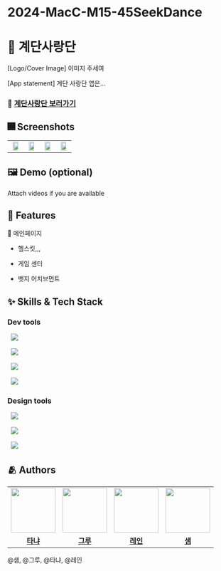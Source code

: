 # 2024-MacC-M15-45SeekDance

# :iphone: 계단사랑단

[Logo/Cover Image]
이미지 주세여
  

[App statement]
계단 사랑단 앱은...

  
### 🔗 **[계단사랑단 보러가기](https://apps.apple.com/kr/app/%EA%B3%84%EB%8B%A8%EC%82%AC%EB%9E%91%EB%8B%A8/id6737301392)**
## :fireworks: Screenshots

<table>
<tr>
    <td align="center"><img src="https://github.com/Boram33JO/Backend/assets/131260371/623ad72c-41d9-4d33-952c-1eb5b4f87e5a" width="80%" /></a></td>
    <td align="center"><img src="https://github.com/Boram33JO/Backend/assets/131260371/0e563545-14cc-4280-8d7c-ad92a31cbd56" width="80%" /></a></td>
    <td align="center"><img src="https://github.com/Boram33JO/Backend/assets/131260371/0e563545-14cc-4280-8d7c-ad92a31cbd56" width="80%" /></a></td>   
    <td align="center"><img src="https://github.com/Boram33JO/Backend/assets/131260371/0e563545-14cc-4280-8d7c-ad92a31cbd56" width="80%" /></a></td>   
  </tr>
</table>
  

## :framed_picture: Demo (optional)

  

Attach videos if you are available

  

  

## :pushpin: Features

  

<summary>📌 메인페이지</summary>

- 헬스킷,,,

- 게임 센터

- 뱃지 어치브먼트

  


## :sparkles: Skills & Tech Stack

  
### Dev tools

<p> 

<img src="https://img.shields.io/badge/Swift-FA7343?style=flat&logo=Swift&logoColor=white"/>

  <img src="https://img.shields.io/badge/Visual%20Studio%20Code-0078d7.svg?style=for-the-badge&logo=visual-studio-code&logoColor=white">

  <img src="https://img.shields.io/badge/git-%23F05033.svg?style=for-the-badge&logo=git&logoColor=white">

  <img src="https://img.shields.io/badge/github-%23121011.svg?style=for-the-badge&logo=github&logoColor=white">

</p>

  

### Design tools

  
<p>

  <img src="https://img.shields.io/badge/Figma-F24E1E?style=for-the-badge&logo=Figma&logoColor=white"/>

  <img src="https://img.shields.io/badge/Adobe Illustrator-FF9A00?style=for-the-badge&logo=Adobe Illustrator&logoColor=white"/>

  <img src="https://img.shields.io/badge/Adobe Photoshop-31A8FF?style=for-the-badge&logo=Adobe Photoshop&logoColor=white"/>

</p>

  

  

## :people_hugging: Authors

 <table>
  <tr>
    <td align="center"><a href="https://github.com/Aurora-in-Wonderland"><img src="이미지" width="100px" /></a></td>
    <td align="center"><a href="https://github.com/ownage2"><img src="이미지" 
    width="100px" /></a></td>
    <td align="center"><a href="https://github.com/heexohee"><img src="https://user-images.githubusercontent.com/90495580/169259379-a913dd30-fa7f-4309-af30-9bd94c9608a6.png" width="100px" /></a></td>
     <td align="center"><a href="https://github.com/ownage2"><img src="이미지" 
    width="100px" /></a></td>
  </tr>
   <tr>
    <td align="center"><b><a href="https://github.com/Aurora-in-Wonderland">타냐</a></b></td>
    <td align="center"><b><a href="https://github.com/ownage2">그루</a></b></td>
    <td align="center"><b><a href="https://github.com/heexohee">레인</a></b></td>
    <td align="center"><b><a href="https://github.com/ownage2">샘</a></b></td>
  </tr>
</table>

@샘, @그루, @타냐, @레인
